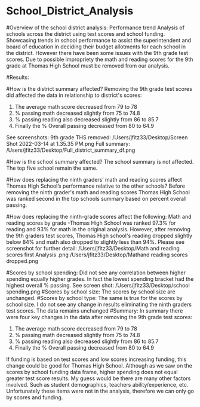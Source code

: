 # School_District_Analysis

#Overview of the school district analysis: 
Performance trend Analysis of schools across the district using test scores and school funding. Showcasing trends in school performance to assist the superintendent and board of education in deciding their budget allotments for each school in the district. However there have been some issues with the 9th grade test scores. Due to possible impropriety the math and reading scores for the 9th grade at Thomas High School must be removed from our analysis. 

#Results: 

#How is the district summary affected?
Removing the 9th grade test scores did affected the data in relationship to district's scores: 
1. The average math score decreased from 79 to 78
2. % passing math decreased slightly from 75 to 74.8
3. % passing reading also decreased slightly from 86 to 85.7
4. Finally the % Overall passing decreased from 80 to 64.9

See screenshots: 
9th grade THS removed: /Users/jfitz33/Desktop/Screen Shot 2022-03-14 at 1.35.35 PM.png
Full summary: /Users/jfitz33/Desktop/Full_district_summary_df.png

#How is the school summary affected?
The school summary is not affected. The top five school remain the same. 

#How does replacing the ninth graders’ math and reading scores affect Thomas High School’s performance relative to the other schools?
Before removing the ninth grader's math and reading scores Thomas High School was ranked second in the top schools summary based on percent overall passing.  

#How does replacing the ninth-grade scores affect the following:
Math and reading scores by grade -Thomas High School was ranked 97.3% for reading and 93% for math in the original analysis. However, after removing the 9th graders test scores, Thomas High school's reading dropped slightly below 84% and math also dropped to slightly less than 94%. 
Please see screenshot for further detail: 
/Users/jfitz33/Desktop/Math and reading scores first Analysis .png
/Users/jfitz33/Desktop/Mathand reading scores dropped.png

#Scores by school spending: Did not see any correlation between higher spending equally higher grades. In fact the lowest spending bracket had the highest overall % passing. 
See screen shot:  /Users/jfitz33/Desktop/school spending.png
#Scores by school size: The scores by school size are unchanged. 
#Scores by school type: The same is true for the scores by school size. I do not see any change in results eliminating the ninth graders test scores. The data remains unchanged
#Summary: In summary there were four key changes in the data after removing the 9th grade test scores: 
1. The average math score decreased from 79 to 78
2. % passing math decreased slightly from 75 to 74.8
3. % passing reading also decreased slightly from 86 to 85.7
4. Finally the % Overall passing decreased from 80 to 64.9

If funding is based on test scores and low scores increasing funding, this change could be good for Thomas High School. Although as we saw on the scores by school funding data frame, higher spending does not equal greater test score results. My guess would be there are many other factors involved. Such as student demographics, teachers ability/experience, etc. Unfortunately these items were not in the analysis, therefore we can only go by scores and funding. 

